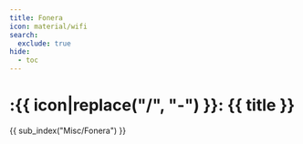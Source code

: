 ```yaml
---
title: Fonera
icon: material/wifi
search:
  exclude: true
hide:
  - toc
---
```


# :{{ icon|replace("/", "-") }}: {{ title }}

{{ sub_index("Misc/Fonera") }}
